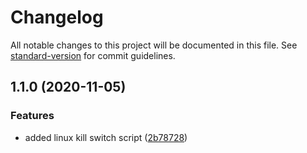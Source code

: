 # Changelog

All notable changes to this project will be documented in this file. See [standard-version](https://github.com/conventional-changelog/standard-version) for commit guidelines.

## 1.1.0 (2020-11-05)


### Features

* added linux kill switch script ([2b78728](https://github.com/nologs-vpn/killswitch/commit/2b78728266496f3a81d2e476fd0a779797e7a1c8))

